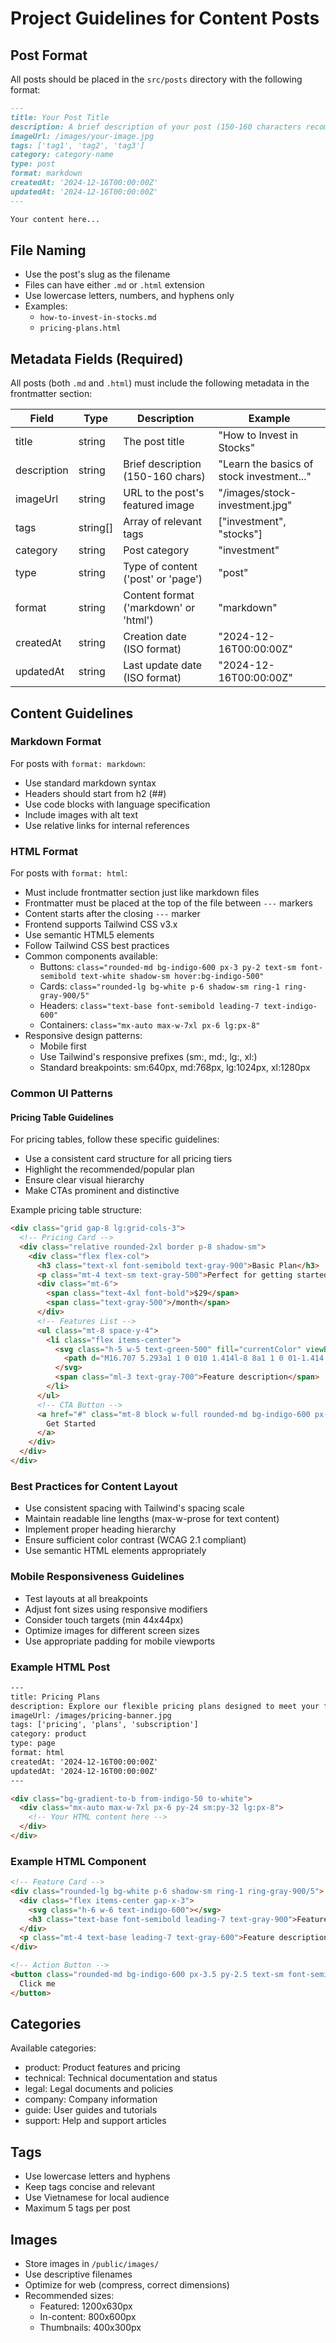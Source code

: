 # Project Guidelines for Content Posts

## Post Format
All posts should be placed in the `src/posts` directory with the following format:

```markdown
---
title: Your Post Title
description: A brief description of your post (150-160 characters recommended)
imageUrl: /images/your-image.jpg
tags: ['tag1', 'tag2', 'tag3']
category: category-name
type: post
format: markdown
createdAt: '2024-12-16T00:00:00Z'
updatedAt: '2024-12-16T00:00:00Z'
---

Your content here...
```

## File Naming
- Use the post's slug as the filename
- Files can have either `.md` or `.html` extension
- Use lowercase letters, numbers, and hyphens only
- Examples: 
  - `how-to-invest-in-stocks.md`
  - `pricing-plans.html`

## Metadata Fields (Required)
All posts (both `.md` and `.html`) must include the following metadata in the frontmatter section:

| Field | Type | Description | Example |
|-------|------|-------------|---------|
| title | string | The post title | "How to Invest in Stocks" |
| description | string | Brief description (150-160 chars) | "Learn the basics of stock investment..." |
| imageUrl | string | URL to the post's featured image | "/images/stock-investment.jpg" |
| tags | string[] | Array of relevant tags | ["investment", "stocks"] |
| category | string | Post category | "investment" |
| type | string | Type of content ('post' or 'page') | "post" |
| format | string | Content format ('markdown' or 'html') | "markdown" |
| createdAt | string | Creation date (ISO format) | "2024-12-16T00:00:00Z" |
| updatedAt | string | Last update date (ISO format) | "2024-12-16T00:00:00Z" |

## Content Guidelines

### Markdown Format
For posts with `format: markdown`:
- Use standard markdown syntax
- Headers should start from h2 (##)
- Use code blocks with language specification
- Include images with alt text
- Use relative links for internal references

### HTML Format
For posts with `format: html`:
- Must include frontmatter section just like markdown files
- Frontmatter must be placed at the top of the file between `---` markers
- Content starts after the closing `---` marker
- Frontend supports Tailwind CSS v3.x
- Use semantic HTML5 elements
- Follow Tailwind CSS best practices
- Common components available:
  - Buttons: `class="rounded-md bg-indigo-600 px-3 py-2 text-sm font-semibold text-white shadow-sm hover:bg-indigo-500"`
  - Cards: `class="rounded-lg bg-white p-6 shadow-sm ring-1 ring-gray-900/5"`
  - Headers: `class="text-base font-semibold leading-7 text-indigo-600"`
  - Containers: `class="mx-auto max-w-7xl px-6 lg:px-8"`
- Responsive design patterns:
  - Mobile first
  - Use Tailwind's responsive prefixes (sm:, md:, lg:, xl:)
  - Standard breakpoints: sm:640px, md:768px, lg:1024px, xl:1280px

### Common UI Patterns

#### Pricing Table Guidelines
For pricing tables, follow these specific guidelines:
- Use a consistent card structure for all pricing tiers
- Highlight the recommended/popular plan
- Ensure clear visual hierarchy
- Make CTAs prominent and distinctive

Example pricing table structure:
```html
<div class="grid gap-8 lg:grid-cols-3">
  <!-- Pricing Card -->
  <div class="relative rounded-2xl border p-8 shadow-sm">
    <div class="flex flex-col">
      <h3 class="text-xl font-semibold text-gray-900">Basic Plan</h3>
      <p class="mt-4 text-sm text-gray-500">Perfect for getting started</p>
      <div class="mt-6">
        <span class="text-4xl font-bold">$29</span>
        <span class="text-gray-500">/month</span>
      </div>
      <!-- Features List -->
      <ul class="mt-8 space-y-4">
        <li class="flex items-center">
          <svg class="h-5 w-5 text-green-500" fill="currentColor" viewBox="0 0 20 20">
            <path d="M16.707 5.293a1 1 0 010 1.414l-8 8a1 1 0 01-1.414 0l-4-4a1 1 0 011.414-1.414L8 12.586l7.293-7.293a1 1 0 011.414 0z"/>
          </svg>
          <span class="ml-3 text-gray-700">Feature description</span>
        </li>
      </ul>
      <!-- CTA Button -->
      <a href="#" class="mt-8 block w-full rounded-md bg-indigo-600 px-6 py-4 text-center text-sm font-semibold text-white hover:bg-indigo-500">
        Get Started
      </a>
    </div>
  </div>
</div>
```

### Best Practices for Content Layout
- Use consistent spacing with Tailwind's spacing scale
- Maintain readable line lengths (max-w-prose for text content)
- Implement proper heading hierarchy
- Ensure sufficient color contrast (WCAG 2.1 compliant)
- Use semantic HTML elements appropriately

### Mobile Responsiveness Guidelines
- Test layouts at all breakpoints
- Adjust font sizes using responsive modifiers
- Consider touch targets (min 44x44px)
- Optimize images for different screen sizes
- Use appropriate padding for mobile viewports

### Example HTML Post
```html
---
title: Pricing Plans
description: Explore our flexible pricing plans designed to meet your financial needs
imageUrl: /images/pricing-banner.jpg
tags: ['pricing', 'plans', 'subscription']
category: product
type: page
format: html
createdAt: '2024-12-16T00:00:00Z'
updatedAt: '2024-12-16T00:00:00Z'
---

<div class="bg-gradient-to-b from-indigo-50 to-white">
  <div class="mx-auto max-w-7xl px-6 py-24 sm:py-32 lg:px-8">
    <!-- Your HTML content here -->
  </div>
</div>
```

### Example HTML Component
```html
<!-- Feature Card -->
<div class="rounded-lg bg-white p-6 shadow-sm ring-1 ring-gray-900/5">
  <div class="flex items-center gap-x-3">
    <svg class="h-6 w-6 text-indigo-600"></svg>
    <h3 class="text-base font-semibold leading-7 text-gray-900">Feature Title</h3>
  </div>
  <p class="mt-4 text-base leading-7 text-gray-600">Feature description goes here...</p>
</div>

<!-- Action Button -->
<button class="rounded-md bg-indigo-600 px-3.5 py-2.5 text-sm font-semibold text-white shadow-sm hover:bg-indigo-500 focus-visible:outline focus-visible:outline-2 focus-visible:outline-offset-2 focus-visible:outline-indigo-600">
  Click me
</button>
```

## Categories
Available categories:
- product: Product features and pricing
- technical: Technical documentation and status
- legal: Legal documents and policies
- company: Company information
- guide: User guides and tutorials
- support: Help and support articles

## Tags
- Use lowercase letters and hyphens
- Keep tags concise and relevant
- Use Vietnamese for local audience
- Maximum 5 tags per post

## Images
- Store images in `/public/images/`
- Use descriptive filenames
- Optimize for web (compress, correct dimensions)
- Recommended sizes:
  - Featured: 1200x630px
  - In-content: 800x600px
  - Thumbnails: 400x300px
